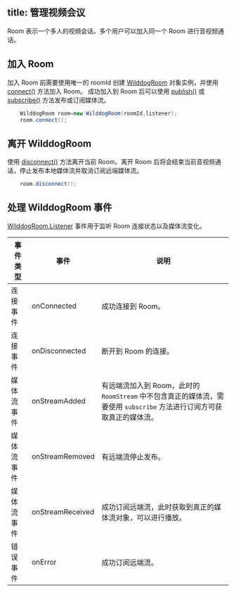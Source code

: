 title: 管理视频会议
---

Room 表示一个多人的视频会话。多个用户可以加入同一个 Room 进行音视频通话。

## 加入 Room
加入 Room 前需要使用唯一的 roomId 创建 [WilddogRoom](/conference/Android/api/wilddog-room.html) 对象实例，并使用 [connect()](/conference/Android/api/wilddog-room.html#connect) 方法加入 Room。
成功加入到 Room 后可以使用 [publish()](/conference/Android/api/wilddog-room.html#publish-localStream) 或 [subscribe()](/conference/Android/api/wilddog-room.html#subscribe-roomStream) 方法发布或订阅媒体流。

```java
	WilddogRoom room=new WilddogRoom(roomId,listener);
	room.connect();
```
## 离开 WilddogRoom

使用 [disconnect()](/conference/Android/api/wilddog-room.html#disconnect) 方法离开当前 Room。离开 Room 后将会结束当前音视频通话，停止发布本地媒体流并取消订阅远端媒体流。

```java
	room.disconnect();
```

## 处理 WilddogRoom 事件

[WilddogRoom.Listener](/conference/Android/api/wilddog-room-listener.html) 事件用于监听 Room 连接状态以及媒体流变化。



|事件类型|事件|说明|
|------------------|---------------------|------------------|
|连接事件|onConnected|成功连接到 Room。|
|连接事件|onDisconnected|断开到 Room 的连接。|
|媒体流事件|onStreamAdded|有远端流加入到 Room，此时的 `RoomStream` 中不包含真正的媒体流，需要使用 `subscribe` 方法进行订阅方可获取真正的媒体流。|
|媒体流事件|onStreamRemoved|有远端流停止发布。|
|媒体流事件|onStreamReceived|成功订阅远端流，此时获取到真正的媒体流对象，可以进行播放。|
|错误事件|onError|成功订阅远端流。|


